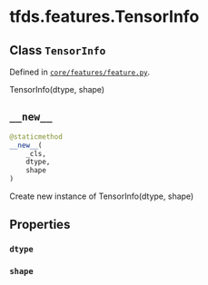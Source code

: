 <div itemscope itemtype="http://developers.google.com/ReferenceObject">
<meta itemprop="name" content="tfds.features.TensorInfo" />
<meta itemprop="path" content="Stable" />
<meta itemprop="property" content="dtype"/>
<meta itemprop="property" content="shape"/>
<meta itemprop="property" content="__new__"/>
</div>

# tfds.features.TensorInfo

## Class `TensorInfo`





Defined in [`core/features/feature.py`](https://github.com/tensorflow/datasets/tree/master/tensorflow_datasets/core/features/feature.py).

TensorInfo(dtype, shape)

<h2 id="__new__"><code>__new__</code></h2>

``` python
@staticmethod
__new__(
    _cls,
    dtype,
    shape
)
```

Create new instance of TensorInfo(dtype, shape)



## Properties

<h3 id="dtype"><code>dtype</code></h3>



<h3 id="shape"><code>shape</code></h3>





